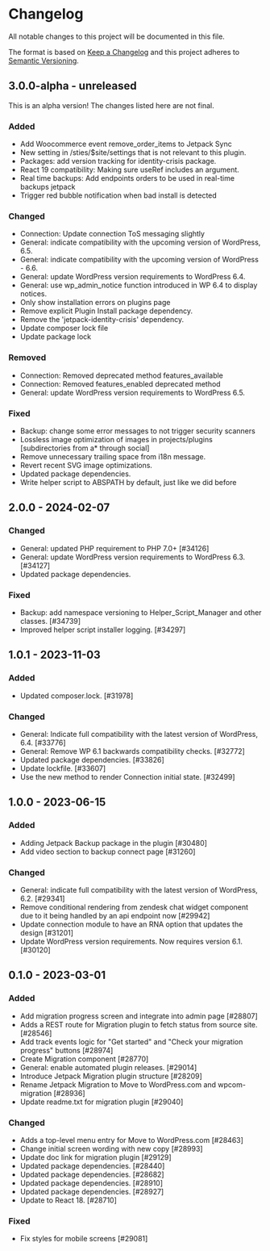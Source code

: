 # Changelog

All notable changes to this project will be documented in this file.

The format is based on [Keep a Changelog](https://keepachangelog.com/en/1.0.0/)
and this project adheres to [Semantic Versioning](https://semver.org/spec/v2.0.0.html).

## 3.0.0-alpha - unreleased

This is an alpha version! The changes listed here are not final.

### Added
- Add Woocommerce event remove_order_items to Jetpack Sync
- New setting in /sties/$site/settings that is not relevant to this plugin.
- Packages: add version tracking for identity-crisis package.
- React 19 compatibility: Making sure useRef includes an argument.
- Real time backups: Add endpoints orders to be used in real-time backups jetpack
- Trigger red bubble notification when bad install is detected

### Changed
- Connection: Update connection ToS messaging slightly
- General: indicate compatibility with the upcoming version of WordPress, 6.5.
- General: indicate compatibility with the upcoming version of WordPress - 6.6.
- General: update WordPress version requirements to WordPress 6.4.
- General: use wp_admin_notice function introduced in WP 6.4 to display notices.
- Only show installation errors on plugins page
- Remove explicit Plugin Install package dependency.
- Remove the 'jetpack-identity-crisis' dependency.
- Update composer lock file
- Update package lock

### Removed
- Connection: Removed deprecated method features_available
- Connection: Removed features_enabled deprecated method
- General: update WordPress version requirements to WordPress 6.5.

### Fixed
- Backup: change some error messages to not trigger security scanners
- Lossless image optimization of images in projects/plugins [subdirectories from a* through social]
- Remove unnecessary trailing space from i18n message.
- Revert recent SVG image optimizations.
- Updated package dependencies.
- Write helper script to ABSPATH by default, just like we did before

## 2.0.0 - 2024-02-07
### Changed
- General: updated PHP requirement to PHP 7.0+ [#34126]
- General: update WordPress version requirements to WordPress 6.3. [#34127]
- Updated package dependencies.

### Fixed
- Backup: add namespace versioning to Helper_Script_Manager and other classes. [#34739]
- Improved helper script installer logging. [#34297]

## 1.0.1 - 2023-11-03
### Added
- Updated composer.lock. [#31978]

### Changed
- General: Indicate full compatibility with the latest version of WordPress, 6.4. [#33776]
- General: Remove WP 6.1 backwards compatibility checks. [#32772]
- Updated package dependencies. [#33826]
- Update lockfile. [#33607]
- Use the new method to render Connection initial state. [#32499]

## 1.0.0 - 2023-06-15
### Added
- Adding Jetpack Backup package in the plugin [#30480]
- Add video section to backup connect page [#31260]

### Changed
- General: indicate full compatibility with the latest version of WordPress, 6.2. [#29341]
- Remove conditional rendering from zendesk chat widget component due to it being handled by an api endpoint now [#29942]
- Update connection module to have an RNA option that updates the design [#31201]
- Update WordPress version requirements. Now requires version 6.1. [#30120]

## 0.1.0 - 2023-03-01
### Added
- Add migration progress screen and integrate into admin page [#28807]
- Adds a REST route for Migration plugin to fetch status from source site. [#28546]
- Add track events logic for "Get started" and "Check your migration progress" buttons [#28974]
- Create Migration component [#28770]
- General: enable automated plugin releases. [#29014]
- Introduce Jetpack Migration plugin structure [#28209]
- Rename Jetpack Migration to Move to WordPress.com and wpcom-migration [#28936]
- Update readme.txt for migration plugin [#29040]

### Changed
- Adds a top-level menu entry for Move to WordPress.com [#28463]
- Change initial screen wording with new copy [#28993]
- Update doc link for migration plugin [#29129]
- Updated package dependencies. [#28440]
- Updated package dependencies. [#28682]
- Updated package dependencies. [#28910]
- Updated package dependencies. [#28927]
- Update to React 18. [#28710]

### Fixed
- Fix styles for mobile screens [#29081]
